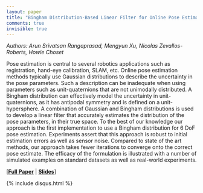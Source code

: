```yaml
---
layout: paper
title: "Bingham Distribution-Based Linear Filter for Online Pose Estimation"
comments: true
invisible: true
---
```


<p class="text-left"><i>Authors: Arun Srivatsan Rangaprasad, Mengyun Xu, Nicolas Zevallos-Roberts, Howie Choset</i></p>

Pose estimation is central to several robotics applications such as registration, hand-eye calibration, SLAM, etc. Online pose estimation methods typically use Gaussian distributions to describe the uncertainty in the pose parameters. Such a description can be inadequate when using parameters such as unit-quaternions that are not unimodally distributed. A Bingham distribution can effectively model the uncertainty in unit-quaternions, as it has antipodal symmetry and is defined on a unit-hypersphere. A combination of Gaussian and Bingham distributions is used to develop a linear filter that accurately estimates the distribution of the pose parameters, in their true space. To the best of our knowledge our approach is the first implementation to use a Bingham distribution for 6 DoF pose estimation. Experiments assert that this approach is robust to initial estimation errors as well as sensor noise. Compared to state of the art methods, our approach takes fewer iterations to converge onto the correct pose estimate. The efficacy of the formulation is illustrated with a number of simulated examples on standard datasets as well as real-world experiments.

[<b><a href="/static/papers/11.pdf">Full Paper</a></b> | <b><a href="/static/slides/11.mp4">Slides</a></b>]

{% include disqus.html %}